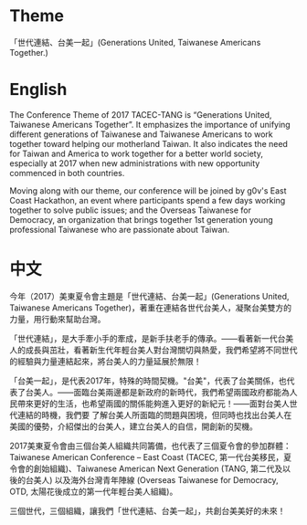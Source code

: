 # Theme
「世代連結、台美一起」(Generations United, Taiwanese Americans Together.)

# English
The Conference Theme of 2017 TACEC-TANG is “Generations United, Taiwanese Americans Together”. It emphasizes the importance of unifying different generations of Taiwanese and Taiwanese Americans to work together toward helping our motherland Taiwan. It also indicates the need for Taiwan and America to work together for a better world society, especially at 2017 when new administrations with new opportunity commenced in both countries.

Moving along with our theme, our conference will be joined by g0v's East Coast Hackathon, an event where participants spend a few days working together to solve public issues; and the Overseas Taiwanese for Democracy, an organization that brings together 1st generation young professional Taiwanese who are passionate about Taiwan.

# 中文
今年（2017）美東夏令會主題是「世代連結、台美一起」(Generations United, Taiwanese Americans Together)，著重在連結各世代台美人，凝聚台美雙方的力量，用行動來幫助台灣。

「世代連結」，是大手牽小手的牽成，是新手扶老手的傳承。——看著新一代台美人的成長與茁壯，看著新生代年輕台美人對台灣關切與熱愛，我們希望將不同世代的經驗與力量連結起來，將台美人的力量延展於無限！

「台美一起」，是代表2017年，特殊的時間契機。"台美"，代表了台美關係，也代表了台美人。——面臨台美兩邊都是新政府的新時代，我們希望兩國政府都能為人民帶來更好的生活，也希望兩國的關係能夠進入更好的新紀元！——面對台美人世代連結的時機，我們要 了解台美人所面臨的問題與困境，但同時也找出台美人在美國的優勢，介紹傑出的台美人，建立台美人的自信，開創新的契機。

2017美東夏令會由三個台美人組織共同籌備，也代表了三個夏令會的參加群體：Taiwanese American Conference – East Coast (TACEC, 第一代台美移民，夏令會的創始組織)、Taiwanese American Next Generation (TANG, 第二代及以後的台美人) 以及海外台灣青年陣線 (Overseas Taiwanese for Democracy, OTD, 太陽花後成立的第一代年輕台美人組織)。

三個世代，三個組織，讓我們「世代連結、台美一起」，共創台美美好的未來！
